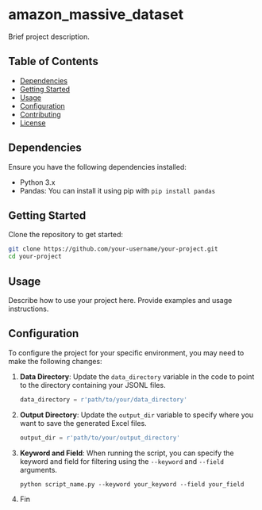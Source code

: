 
# amazon_massive_dataset

Brief project description.

## Table of Contents
- [Dependencies](#dependencies)
- [Getting Started](#getting-started)
- [Usage](#usage)
- [Configuration](#configuration)
- [Contributing](#contributing)
- [License](#license)

## Dependencies

Ensure you have the following dependencies installed:
- Python 3.x
- Pandas: You can install it using pip with `pip install pandas`

## Getting Started

Clone the repository to get started:

```bash
git clone https://github.com/your-username/your-project.git
cd your-project
```

## Usage

Describe how to use your project here. Provide examples and usage instructions.

## Configuration

To configure the project for your specific environment, you may need to make the following changes:

1. **Data Directory**: Update the `data_directory` variable in the code to point to the directory containing your JSONL files.
   
   ```python
   data_directory = r'path/to/your/data_directory'
   ```

2. **Output Directory**: Update the `output_dir` variable to specify where you want to save the generated Excel files.
   
   ```python
   output_dir = r'path/to/your/output_directory'
   ```

3. **Keyword and Field**: When running the script, you can specify the keyword and field for filtering using the `--keyword` and `--field` arguments.
   
   ```shell
   python script_name.py --keyword your_keyword --field your_field
   ```
4. Fin
